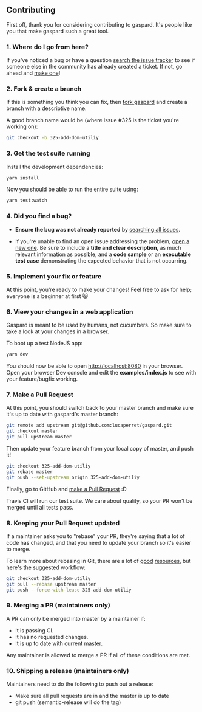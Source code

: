 ## Contributing

First off, thank you for considering contributing to gaspard. It's people
like you that make gaspard such a great tool.

### 1. Where do I go from here?

If you've noticed a bug or have a question [search the issue tracker](https://github.com/lucaperret/gaspard/issues?q=something)
to see if someone else in the community has already created a ticket.
If not, go ahead and [make one](https://github.com/lucaperret/gaspard/issues/new)!

### 2. Fork & create a branch

If this is something you think you can fix, then
[fork gaspard](https://help.github.com/articles/fork-a-repo)
and create a branch with a descriptive name.

A good branch name would be (where issue #325 is the ticket you're working on):

```sh
git checkout -b 325-add-dom-utiliy
```

### 3. Get the test suite running

Install the development dependencies:

```sh
yarn install
```

Now you should be able to run the entire suite using:

```sh
yarn test:watch
```

### 4. Did you find a bug?

* **Ensure the bug was not already reported** by [searching all
  issues](https://github.com/lucaperret/gaspard/issues?q=).

* If you're unable to find an open issue addressing the problem, [open a new
  one](https://github.com/lucaperret/gaspard/issues/new).  Be sure to
  include a **title and clear description**, as much relevant information as
  possible, and a **code sample** or an **executable test case** demonstrating
  the expected behavior that is not occurring.

### 5. Implement your fix or feature

At this point, you're ready to make your changes! Feel free to ask for help;
everyone is a beginner at first :smile_cat:

### 6. View your changes in a web application

Gaspard is meant to be used by humans, not cucumbers. So make sure to take
a look at your changes in a browser.

To boot up a test NodeJS app:

```sh
yarn dev
```

You should now be able to open <http://localhost:8080> in your browser.
Open your browser Dev console and edit the **examples/index.js** to see with your feature/bugfix working.

### 7. Make a Pull Request

At this point, you should switch back to your master branch and make sure it's
up to date with gaspard's master branch:

```sh
git remote add upstream git@github.com:lucaperret/gaspard.git
git checkout master
git pull upstream master
```

Then update your feature branch from your local copy of master, and push it!

```sh
git checkout 325-add-dom-utiliy
git rebase master
git push --set-upstream origin 325-add-dom-utiliy
```

Finally, go to GitHub and
[make a Pull Request](https://help.github.com/articles/creating-a-pull-request)
:D

Travis CI will run our test suite. We care
about quality, so your PR won't be merged until all tests pass.

### 8. Keeping your Pull Request updated

If a maintainer asks you to "rebase" your PR, they're saying that a lot of code
has changed, and that you need to update your branch so it's easier to merge.

To learn more about rebasing in Git, there are a lot of
[good](http://git-scm.com/book/en/Git-Branching-Rebasing)
[resources](https://help.github.com/articles/interactive-rebase),
but here's the suggested workflow:

```sh
git checkout 325-add-dom-utiliy
git pull --rebase upstream master
git push --force-with-lease 325-add-dom-utiliy
```

### 9. Merging a PR (maintainers only)

A PR can only be merged into master by a maintainer if:

* It is passing CI.
* It has no requested changes.
* It is up to date with current master.

Any maintainer is allowed to merge a PR if all of these conditions are
met.

### 10. Shipping a release (maintainers only)

Maintainers need to do the following to push out a release:

* Make sure all pull requests are in and the master is up to date
* git push (semantic-release will do the tag)
